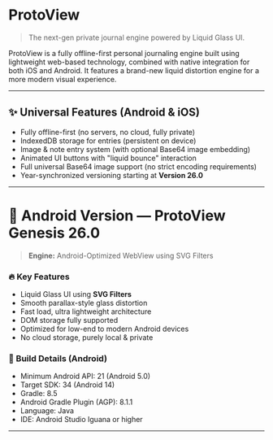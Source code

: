 # ProtoView

> The next-gen private journal engine powered by Liquid Glass UI.

ProtoView is a fully offline-first personal journaling engine built using lightweight web-based technology, combined with native integration for both iOS and Android. It features a brand-new liquid distortion engine for a more modern visual experience.

---

## ✨ Universal Features (Android & iOS)

- Fully offline-first (no servers, no cloud, fully private)
- IndexedDB storage for entries (persistent on device)
- Image & note entry system (with optional Base64 image embedding)
- Animated UI buttons with "liquid bounce" interaction
- Full universal Base64 image support (no strict encoding requirements)
- Year-synchronized versioning starting at **Version 26.0**

---

# 📱 Android Version — ProtoView Genesis 26.0

> **Engine:** Android-Optimized WebView using SVG Filters

### 🔥 Key Features

- Liquid Glass UI using **SVG Filters**
- Smooth parallax-style glass distortion
- Fast load, ultra lightweight architecture
- DOM storage fully supported
- Optimized for low-end to modern Android devices
- No cloud storage, purely local & private

### 🔧 Build Details (Android)
- Minimum Android API: 21 (Android 5.0)
- Target SDK: 34 (Android 14)
- Gradle: 8.5
- Android Gradle Plugin (AGP): 8.1.1
- Language: Java
- IDE: Android Studio Iguana or higher

---
